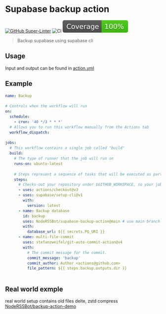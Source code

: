 # Supabase backup action

[![GitHub Super-Linter](https://github.com/actions/typescript-action/actions/workflows/linter.yml/badge.svg)](https://github.com/super-linter/super-linter)
![CI](https://github.com/actions/typescript-action/actions/workflows/ci.yml/badge.svg)
![Coverage](./badges/coverage.svg)

> Backup supabase using supabase cli

## Usage

Input and output can be found in [action.yml](action.yml)

## Example

```yml
name: Backup

# Controls when the workflow will run
on:
  schedule:
    - cron: '40 */3 * * *'
  # Allows you to run this workflow manually from the Actions tab
  workflow_dispatch:

jobs:
  # This workflow contains a single job called "build"
  build:
    # The type of runner that the job will run on
    runs-on: ubuntu-latest

    # Steps represent a sequence of tasks that will be executed as part of the job
    steps:
      # Checks-out your repository under $GITHUB_WORKSPACE, so your job can access it
      - uses: actions/checkout@v3
      - uses: supabase/setup-cli@v1
        with:
          version: latest
      - name: Backup database
        id: backup
        uses: NodeRSSBot/supabase-backup-action@main # use main branch for now
        with:
          database_url: ${{ secrets.PG_URI }}
      - name: multi-file-commit
        uses: stefanzweifel/git-auto-commit-action@v4
        with:
          # The commit message for the commit.
          commit_message: 'backup'
          commit_author: Author <actions@github.com>
          file_pattern: ${{ steps.backup.outputs.dir }}
          
``````

## Real world exmple
real world setup contains old files delte, zstd compress [NodeRSSBot/backup-action-demo](https://github.com/NodeRSSBot/backup-action-demo)
